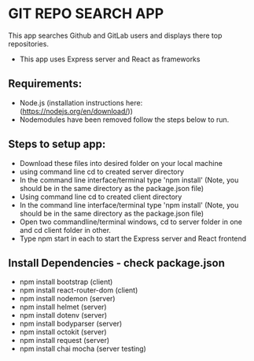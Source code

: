 # GIT REPO SEARCH APP
This app searches Github and GitLab users and displays there top repositories.
- This app uses Express server and React as frameworks

## Requirements:
- Node.js (installation instructions here: (https://nodejs.org/en/download/))
- Nodemodules have been removed follow the steps below to run.

 
## Steps to setup app:
- Download these files into desired folder on your local machine
- using command line cd to created server directory
- In the command line interface/terminal type 'npm install' (Note, you should be in the same directory as the package.json file)
- Using command line cd to created client directory
- In the command line interface/terminal type 'npm install' (Note, you should be in the same directory as the package.json file)
- Open two commandline/terminal windows, cd to server folder in one and cd client folder in other.
- Type npm start in each to start the Express server and React frontend

## Install Dependencies - check package.json
- npm install bootstrap (client)
- npm install react-router-dom (client)
- npm install nodemon (server)
- npm install helmet (server)
- npm install dotenv (server)
- npm install bodyparser (server)
- npm install octokit (server)
- npm install request (server)
- npm install chai mocha (server testing)

